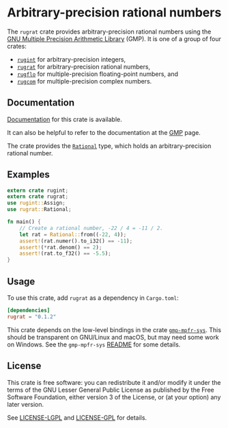 # Arbitrary-precision rational numbers

The `rugrat` crate provides arbitrary-precision rational numbers using
the [GNU Multiple Precision Arithmetic Library](https://gmplib.org/)
(GMP). It is one of a group of four crates:

  * [`rugint`](https://tspiteri.gitlab.io/gmp-mpfr/rugint/)
    for arbitrary-precision integers,
  * [`rugrat`](https://tspiteri.gitlab.io/gmp-mpfr/rugrat/)
    for arbitrary-precision rational numbers,
  * [`rugflo`](https://tspiteri.gitlab.io/gmp-mpfr/rugflo/)
    for multiple-precision floating-point numbers, and
  * [`rugcom`](https://tspiteri.gitlab.io/gmp-mpfr/rugcom/)
    for multiple-precision complex numbers.

## Documentation

[Documentation](https://tspiteri.gitlab.io/gmp-mpfr/rugrat/) for this
crate is available.

It can also be helpful to refer to the documentation at the
[GMP](https://gmplib.org/manual/) page.

The crate provides the
[`Rational`](http://tspiteri.gitlab.io/gmp-mpfr/current/rugrat/struct.Rational.html)
type, which holds an arbitrary-precision rational number.

## Examples

```rust
extern crate rugint;
extern crate rugrat;
use rugint::Assign;
use rugrat::Rational;

fn main() {
    // Create a rational number, -22 / 4 = -11 / 2.
    let rat = Rational::from((-22, 4));
    assert!(rat.numer().to_i32() == -11);
    assert!(*rat.denom() == 2);
    assert!(rat.to_f32() == -5.5);
}
```

## Usage

To use this crate, add `rugrat` as a dependency in `Cargo.toml`:

```toml
[dependencies]
rugrat = "0.1.2"
```

This crate depends on the low-level bindings in the crate
[`gmp-mpfr-sys`](https://gitlab.com/tspiteri/gmp-mpfr-sys). This
should be transparent on GNU/Linux and macOS, but may need some work
on Windows. See the `gmp-mpfr-sys`
[README](https://gitlab.com/tspiteri/gmp-mpfr-sys/blob/master/README.md)
for some details.

## License

This crate is free software: you can redistribute it and/or modify it
under the terms of the GNU Lesser General Public License as published
by the Free Software Foundation, either version 3 of the License, or
(at your option) any later version.
  
See [LICENSE-LGPL](LICENSE-LGPL.md) and [LICENSE-GPL](LICENSE-GPL.md)
for details.
